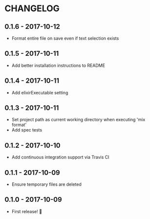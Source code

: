 # CHANGELOG

## 0.1.6 - 2017-10-12

- Format entire file on save even if text selection exists

## 0.1.5 - 2017-10-11

- Add better installation instructions to README

## 0.1.4 - 2017-10-11

- Add elixirExecutable setting

## 0.1.3 - 2017-10-11

- Set project path as current working directory when executing 'mix format'
- Add spec tests

## 0.1.2 - 2017-10-10

- Add continuous integration support via Travis CI

## 0.1.1 - 2017-10-09

- Ensure temporary files are deleted

## 0.1.0 - 2017-10-09

- First release! 🎉

